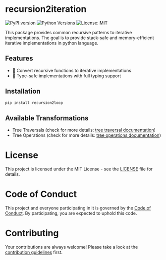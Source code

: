 # recursion2iteration

[![PyPI version](https://badge.fury.io/py/recursion2iteration.svg)](https://badge.fury.io/py/recursion2iteration)
[![Python Versions](https://img.shields.io/pypi/pyversions/recursion2iteration.svg)](https://pypi.org/project/recursion2loop/)
[![License: MIT](https://img.shields.io/badge/License-MIT-yellow.svg)](https://opensource.org/licenses/MIT)

This package provides common recursive patterns to iterative implementations. The goal is to provide stack-safe and memory-efficient iterative implementations in python language.

## Features

- 🔄 Convert recursive functions to iterative implementations
- 🔧 Type-safe implementations with full typing support

## Installation

```bash
pip install recursion2loop
```

## Available Transformations

- Tree Traversals (check for more details: [tree traversal documentation](documentation/doc_tree_traversal.md))
- Tree Operations (check for more details: [tree operations documentation](documentation/doc_tree_operations.md))

# License

This project is licensed under the MIT License - see the [LICENSE](LICENSE) file for details.

# Code of Conduct

This project and everyone participating in it is governed by the [Code of Conduct](CODE_OF_CONDUCT.md). By participating, you are expected to uphold this code.

# Contributing

Your contributions are always welcome! Please take a look at the [contribution guidelines](CONTRIBUTING.md) first.
